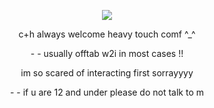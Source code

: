 <p text align=center>
<image src=https://files.catbox.moe/db1p4i.png> </p>
<p text align=center>c+h always welcome heavy touch comf ^_^</p>
<p text align=center>- - usually offtab w2i in most cases !!</p>
<p text align=center>im so scared of interacting first sorrayyyy</p>
<p text align=center>- - if u are 12 and under please do not talk to m</p>

